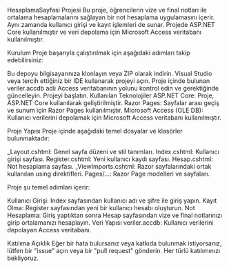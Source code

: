 HesaplamaSayfasi Projesi
Bu proje, öğrencilerin vize ve final notları ile ortalama hesaplamalarını sağlayan bir not hesaplama uygulamasını içerir. Aynı zamanda kullanıcı girişi ve kayıt işlemleri de sunar. Projede ASP.NET Core kullanılmıştır ve veri depolama için Microsoft Access veritabanı kullanılmıştır.

Kurulum
Proje başarıyla çalıştırılmak için aşağıdaki adımları takip edebilirsiniz:

Bu depoyu bilgisayarınıza klonlayın veya ZIP olarak indirin.
Visual Studio veya tercih ettiğiniz bir IDE kullanarak projeyi açın.
Proje içinde bulunan veriler.accdb adlı Access veritabanının yolunu kontrol edin ve gerektiğinde güncelleyin.
Projeyi başlatın.
Kullanılan Teknolojiler
ASP.NET Core: Proje, ASP.NET Core kullanılarak geliştirilmiştir.
Razor Pages: Sayfalar arası geçiş ve sunum için Razor Pages kullanılmıştır.
Microsoft Access (OLE DB): Kullanıcı verilerini depolamak için Microsoft Access veritabanı kullanılmıştır.

Proje Yapısı
Proje içinde aşağıdaki temel dosyalar ve klasörler bulunmaktadır:

_Layout.cshtml: Genel sayfa düzeni ve stil tanımları.
Index.cshtml: Kullanıcı girişi sayfası.
Register.cshtml: Yeni kullanıcı kaydı sayfası.
Hesap.cshtml: Not hesaplama sayfası.
_ViewImports.cshtml: Razor sayfalarındaki ortak kullanılan using direktifleri.
Pages/...: Razor Page modelleri ve sayfaları.


Proje şu temel adımları içerir:

Kullanıcı Girişi: Index sayfasından kullanıcı adı ve şifre ile giriş yapın.
Kayıt Olma: Register sayfasından yeni bir kullanıcı hesabı oluşturun.
Not Hesaplama: Giriş yaptıktan sonra Hesap sayfasından vize ve final notlarınızı girip ortalamanızı hesaplayın.
Veri Yapısı
veriler.accdb: Kullanıcı verilerini depolayan Access veritabanı.

Katılıma Açıklık
Eğer bir hata bulursanız veya katkıda bulunmak istiyorsanız, lütfen bir "issue" açın veya bir "pull request" gönderin. Her türlü katılımınızı bekliyoruz.
